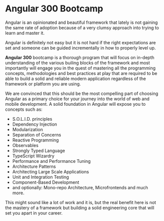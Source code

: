 # Angular 300 Bootcamp

Angular is an opinionated and beautiful framework that lately is not gaining the same rate of adoption because of a very clumsy approach into trying to learn and master it.

Angular is definitely not easy but it is not hard if the right expectations are set and someone can be guided incrementally in how to properly level up.

**Angular 300** bootcamp is a thorough program that will focus on in-depth understanding of the various builing blocks of the framework and most importantly will engage you in the quest of mastering all the programming concepts, methodologies and best practices at play that are required to be able to build a solid and reliable modern application regardless of the framework or platform you are using.

We are convinced that this should be the most compelling part of choosing Angular as a primary choice for your journey into the world of web and mobile development. A solid foundation in Angular will expose you to concepts such as:

* S.O.L.I.D. principles
* Dependency Injection
* Modularization
* Separation of Concerns
* Reactive Programming
* Observables
* Strongly Typed Language
* TypeScript Wizardry
* Performance and Performance Tuning
* Architecture Patterns
* Architecting Large Scale Applications
* Unit and Integration Testing
* Component-Based Development
* and optionally: Mono-repo Architecture, Microfrontends and much more.

This might sound like a lot of work and it is, but the real benefit here is not the mastery of a framework but building a solid engineering core that will set you apart in your career.